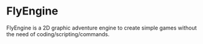 # FlyEngine
FlyEngine is a 2D graphic adventure engine to create simple games without the need of coding/scripting/commands. 


